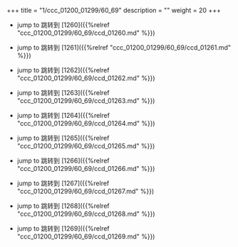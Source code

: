 +++
title = "1/ccc_01200_01299/60_69"
description = ""
weight = 20
+++

* jump to 跳转到 [1260]({{%relref "ccc_01200_01299/60_69/ccd_01260.md" %}})

* jump to 跳转到 [1261]({{%relref "ccc_01200_01299/60_69/ccd_01261.md" %}})

* jump to 跳转到 [1262]({{%relref "ccc_01200_01299/60_69/ccd_01262.md" %}})

* jump to 跳转到 [1263]({{%relref "ccc_01200_01299/60_69/ccd_01263.md" %}})

* jump to 跳转到 [1264]({{%relref "ccc_01200_01299/60_69/ccd_01264.md" %}})

* jump to 跳转到 [1265]({{%relref "ccc_01200_01299/60_69/ccd_01265.md" %}})

* jump to 跳转到 [1266]({{%relref "ccc_01200_01299/60_69/ccd_01266.md" %}})

* jump to 跳转到 [1267]({{%relref "ccc_01200_01299/60_69/ccd_01267.md" %}})

* jump to 跳转到 [1268]({{%relref "ccc_01200_01299/60_69/ccd_01268.md" %}})

* jump to 跳转到 [1269]({{%relref "ccc_01200_01299/60_69/ccd_01269.md" %}})

